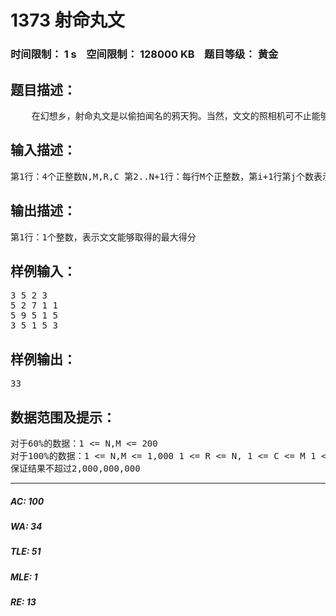 # 1373 射命丸文   
### 时间限制： 1 s&nbsp;&nbsp;&nbsp;&nbsp;空间限制： 128000 KB&nbsp;&nbsp;&nbsp;&nbsp;题目等级： 黄金  
## 题目描述：  

<pre>
    在幻想乡，射命丸文是以偷拍闻名的鸦天狗。当然，文文的照相机可不止能够照相，还能够消除取景框里面所有的弹幕。假设现在文文面前有一块N行M列的弹幕群，每一个单位面积内有分值有num[i][j]的弹幕。相机的取景框可以将一块R行C列的弹幕消除，并且得到这一块区域内所有弹幕的分值(累加)。现在文文想要取得尽可能多的分值，请你计算出她最多能够得到的分值。 
</pre>
  
  
## 输入描述：  

<pre>
第1行：4个正整数N,M,R,C 第2..N+1行：每行M个正整数，第i+1行第j个数表示num[i][j]
</pre>
  
  
## 输出描述：  

<pre>
第1行：1个整数，表示文文能够取得的最大得分
</pre>
  
  
## 样例输入：  

<pre>
3 5 2 3
5 2 7 1 1
5 9 5 1 5
3 5 1 5 3
</pre>
  
  
## 样例输出：  

<pre>
33
</pre>
  
  
## 数据范围及提示：  

<pre>
对于60%的数据：1 <= N,M <= 200
对于100%的数据：1 <= N,M <= 1,000 1 <= R <= N, 1 <= C <= M 1 <= num[i][j] <= 1000
保证结果不超过2,000,000,000
</pre>
  
  
***  

##### AC: 100  
##### WA: 34  
##### TLE: 51  
##### MLE: 1  
##### RE: 13  
